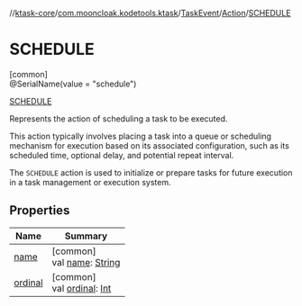 //[ktask-core](../../../../../index.md)/[com.mooncloak.kodetools.ktask](../../../index.md)/[TaskEvent](../../index.md)/[Action](../index.md)/[SCHEDULE](index.md)

# SCHEDULE

[common]\
@SerialName(value = &quot;schedule&quot;)

[SCHEDULE](index.md)

Represents the action of scheduling a task to be executed.

This action typically involves placing a task into a queue or scheduling mechanism for execution based on its associated configuration, such as its scheduled time, optional delay, and potential repeat interval.

The `SCHEDULE` action is used to initialize or prepare tasks for future execution in a task management or execution system.

## Properties

| Name | Summary |
|---|---|
| [name](../-e-x-e-c-u-t-e/index.md#-372974862%2FProperties%2F-1208774570) | [common]<br>val [name](../-e-x-e-c-u-t-e/index.md#-372974862%2FProperties%2F-1208774570): [String](https://kotlinlang.org/api/core/kotlin-stdlib/kotlin/-string/index.html) |
| [ordinal](../-e-x-e-c-u-t-e/index.md#-739389684%2FProperties%2F-1208774570) | [common]<br>val [ordinal](../-e-x-e-c-u-t-e/index.md#-739389684%2FProperties%2F-1208774570): [Int](https://kotlinlang.org/api/core/kotlin-stdlib/kotlin/-int/index.html) |
